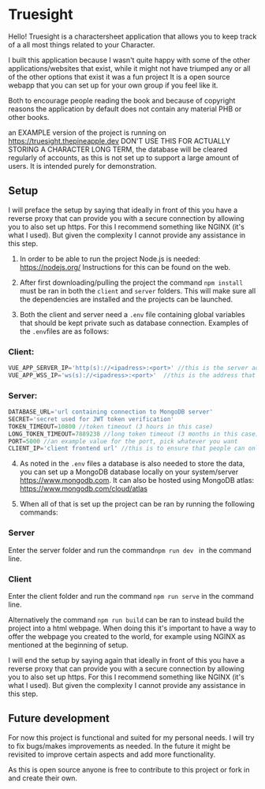 # Truesight

Hello! Truesight is a charactersheet application that allows you to keep track of a all most things related to your Character.

I built this application because I wasn't quite happy with some of the other applications/websites that exist,
while it might not have triumped any or all of the other options that exist it was a fun project It is a open source webapp that you can set up for your own group if you feel like it.

Both to encourage people reading the book and because of copyright reasons the application by default does not contain any material PHB or other books.

an EXAMPLE version of the project is running on https://truesight.thepineapple.dev 
DON'T USE THIS FOR ACTUALLY STORING A CHARACTER LONG TERM, the database will be cleared regularly of accounts, as this is not set up to support a large amount of users.
It is intended purely for demonstration.

## Setup

I will preface the setup by saying that ideally in front of this you have a reverse proxy that can provide you with a secure connection by allowing you to also set up https.
For this I recommend something like NGINX (it's what I used). But given the complexity I cannot provide any assistance in this step.

1. In order to be able to run the project Node.js is needed: https://nodejs.org/ 
   Instructions for this can be found on the web.



2. After first downloading/pulling the project the command `npm install` must be ran in both the `client` and `server` folders.
   This will make sure all the dependencies are installed and the projects can be launched.



3. Both the client and server need a `.env` file containing global variables that should be kept private such as database connection.
   Examples of the `.env`files are as follows:

### 	Client:

```javascript
VUE_APP_SERVER_IP='http(s)://<ipadress>:<port>' //this is the server address that the client corresponds with
VUE_APP_WSS_IP='ws(s)://<ipadress>:<port>'	//this is the address that the websocket connects to, they should probably be the same ipaddress/port combo
```

### 	Server:

```javascript
DATABASE_URL='url containing connection to MongoDB server'
SECRET='secret used for JWT token verification'
TOKEN_TIMEOUT=10800 //token timeout (3 hours in this case)
LONG_TOKEN_TIMEOUT=7889238 //long token timeout (3 months in this case)
PORT=5000 //an example value for the port, pick whatever you want
CLIENT_IP='client frontend url' //this is to ensure that people can only connect to the websocket from the client front-end. 
```

4. As noted in the `.env` files a database is also needed to store the data, you can set up a MongoDB database locally on your system/server https://www.mongodb.com.
   It can also be hosted using MongoDB atlas: https://www.mongodb.com/cloud/atlas

   

5.  When all of that is set up the project can be ran by running the following commands:

   ### Server

   Enter the server folder and run the command`npm run dev ` in the command line.

   ### Client

   Enter the client folder and run the command `npm run serve` in the command line.

   Alternatively the command `npm run build` can be ran to instead build the project into a html webpage.
   When doing this it's important to have a way to offer the webpage you created to the world, for example using NGINX as mentioned at the beginning of setup.

I will end the setup by saying again that ideally in front of this you have a reverse proxy that can provide you with a secure connection by allowing you to also set up https.
For this I recommend something like NGINX (it's what I used). But given the complexity I cannot provide any assistance in this step.



## Future development

For now this project is functional and suited for my personal needs. I will try to fix bugs/makes improvements as needed. 
In the future it might be revisited to improve certain aspects and add more functionality.

As this is open source anyone is free to contribute to this project or fork in and create their own.